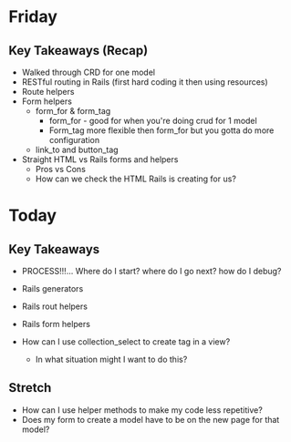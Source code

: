 # Friday 
  ## Key Takeaways (Recap)
  * Walked through CRD for one model
  * RESTful routing in Rails (first hard coding it then using resources)
  * Route helpers  
  * Form helpers
    - form_for & form_tag
      - form_for - good for when you're doing crud for 1 model
      - Form_tag more flexible then form_for but you gotta do more configuration
    - link_to and button_tag
  * Straight HTML vs Rails forms and helpers
    - Pros vs Cons 
    - How can we check the HTML Rails is creating for us?

# Today
  ## Key Takeaways
  * PROCESS!!!... Where do I start? where do I go next? how do I debug?
  * Rails generators
  * Rails rout helpers
  * Rails form helpers

  * How can I use collection_select to create </select > tag in a view? 
    - In what situation might I want to do this?
  
  ## Stretch
  * How can I use helper methods to make my code less repetitive?
  * Does my form to create a model have to be on the new page for that model?